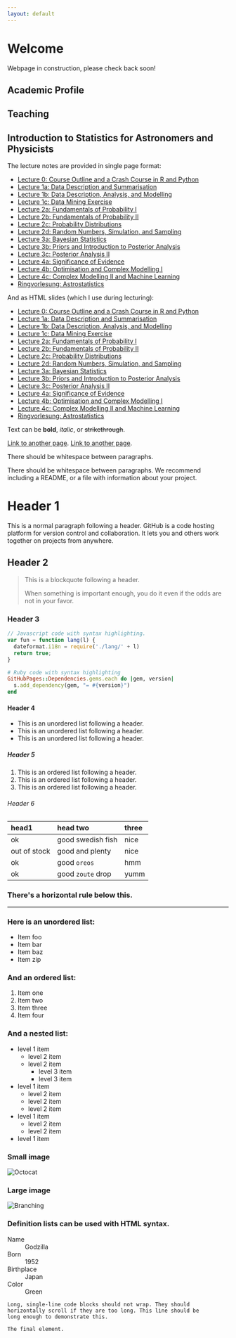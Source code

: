 ```yaml
---
layout: default
---
```


# Welcome 

Webpage in construction, please check back soon!

## Academic Profile 

## Teaching 

## Introduction to Statistics for Astronomers and Physicists 

The lecture notes are provided in single page format: 

- [Lecture 0: Course Outline and a Crash Course in R and Python](https://github.com/AngusWright/AstroStats/blob/master/HTML_pages/IntroductionToStatistics_Section0_html.html)
- [Lecture 1a: Data Description and Summarisation](https://github.com/AngusWright/AstroStats/blob/master/HTML_pages/IntroductionToStatistics_Section1a_html.html)
- [Lecture 1b: Data Description, Analysis, and Modelling](https://github.com/AngusWright/AstroStats/blob/master/HTML_pages/IntroductionToStatistics_Section1b_html.html)
- [Lecture 1c: Data Mining Exercise](https://github.com/AngusWright/AstroStats/blob/master/HTML_slides/IntroductionToStatistics_Section1c_slidy.html)
- [Lecture 2a: Fundamentals of Probability I](https://github.com/AngusWright/AstroStats/blob/master/HTML_pages/IntroductionToStatistics_Section2a_html.html)
- [Lecture 2b: Fundamentals of Probability II](https://github.com/AngusWright/AstroStats/blob/master/HTML_pages/IntroductionToStatistics_Section2b_html.html)
- [Lecture 2c: Probability Distributions](https://github.com/AngusWright/AstroStats/blob/master/HTML_pages/IntroductionToStatistics_Section2c_html.html)
- [Lecture 2d: Random Numbers, Simulation, and Sampling](https://github.com/AngusWright/AstroStats/blob/master/HTML_pages/IntroductionToStatistics_Section2d_html.html)
- [Lecture 3a: Bayesian Statistics](https://github.com/AngusWright/AstroStats/blob/master/HTML_pages/IntroductionToStatistics_Section3a_html.html)
- [Lecture 3b: Priors and Introduction to Posterior Analysis](https://github.com/AngusWright/AstroStats/blob/master/HTML_pages/IntroductionToStatistics_Section3b_html.html)
- [Lecture 3c: Posterior Analysis II](https://github.com/AngusWright/AstroStats/blob/master/HTML_pages/IntroductionToStatistics_Section3c_html.html)
- [Lecture 4a: Significance of Evidence](https://github.com/AngusWright/AstroStats/blob/master/HTML_pages/IntroductionToStatistics_Section4a_html.html)
- [Lecture 4b: Optimisation and Complex Modelling I](https://github.com/AngusWright/AstroStats/blob/master/HTML_pages/IntroductionToStatistics_Section4b_html.html)
- [Lecture 4c: Complex Modelling II and Machine Learning](https://github.com/AngusWright/AstroStats/blob/master/HTML_pages/IntroductionToStatistics_Section4c_html.html)
- [Ringvorlesung: Astrostatistics](https://github.com/AngusWright/AstroStats/blob/master/HTML_pages/Ringvorlesung_html.html)

And as HTML slides (which I use during lecturing): 

- [Lecture 0: Course Outline and a Crash Course in R and Python](https://github.com/AngusWright/AstroStats/blob/master/HTML_pages/IntroductionToStatistics_Section0_slidy.html)
- [Lecture 1a: Data Description and Summarisation](https://github.com/AngusWright/AstroStats/blob/master/HTML_pages/IntroductionToStatistics_Section1a_slidy.html)
- [Lecture 1b: Data Description, Analysis, and Modelling](https://github.com/AngusWright/AstroStats/blob/master/HTML_pages/IntroductionToStatistics_Section1b_slidy.html)
- [Lecture 1c: Data Mining Exercise](https://github.com/AngusWright/AstroStats/blob/master/HTML_slides/IntroductionToStatistics_Section1c_slidy.html)
- [Lecture 2a: Fundamentals of Probability I](https://github.com/AngusWright/AstroStats/blob/master/HTML_pages/IntroductionToStatistics_Section2a_slidy.html)
- [Lecture 2b: Fundamentals of Probability II](https://github.com/AngusWright/AstroStats/blob/master/HTML_pages/IntroductionToStatistics_Section2b_slidy.html)
- [Lecture 2c: Probability Distributions](https://github.com/AngusWright/AstroStats/blob/master/HTML_pages/IntroductionToStatistics_Section2c_slidy.html)
- [Lecture 2d: Random Numbers, Simulation, and Sampling](https://github.com/AngusWright/AstroStats/blob/master/HTML_pages/IntroductionToStatistics_Section2d_slidy.html)
- [Lecture 3a: Bayesian Statistics](https://github.com/AngusWright/AstroStats/blob/master/HTML_pages/IntroductionToStatistics_Section3a_slidy.html)
- [Lecture 3b: Priors and Introduction to Posterior Analysis](https://github.com/AngusWright/AstroStats/blob/master/HTML_pages/IntroductionToStatistics_Section3b_slidy.html)
- [Lecture 3c: Posterior Analysis II](https://github.com/AngusWright/AstroStats/blob/master/HTML_pages/IntroductionToStatistics_Section3c_slidy.html)
- [Lecture 4a: Significance of Evidence](https://github.com/AngusWright/AstroStats/blob/master/HTML_pages/IntroductionToStatistics_Section4a_slidy.html)
- [Lecture 4b: Optimisation and Complex Modelling I](https://github.com/AngusWright/AstroStats/blob/master/HTML_pages/IntroductionToStatistics_Section4b_slidy.html)
- [Lecture 4c: Complex Modelling II and Machine Learning](https://github.com/AngusWright/AstroStats/blob/master/HTML_pages/IntroductionToStatistics_Section4c_slidy.html)
- [Ringvorlesung: Astrostatistics](https://github.com/AngusWright/AstroStats/blob/master/HTML_pages/Ringvorlesung_slidy.html)

Text can be **bold**, _italic_, or ~~strikethrough~~.

[Link to another page](https://anguswright.github.io/another_page.html).
[Link to another page](./another_page.html).

There should be whitespace between paragraphs.

There should be whitespace between paragraphs. We recommend including a README, or a file with information about your
project.

# Header 1

This is a normal paragraph following a header. GitHub is a code hosting platform for version control and collaboration.
It lets you and others work together on projects from anywhere.

## Header 2

> This is a blockquote following a header.
>
> When something is important enough, you do it even if the odds are not in your favor.

### Header 3

```js
// Javascript code with syntax highlighting.
var fun = function lang(l) {
  dateformat.i18n = require('./lang/' + l)
  return true;
}
```

```ruby
# Ruby code with syntax highlighting
GitHubPages::Dependencies.gems.each do |gem, version|
  s.add_dependency(gem, "= #{version}")
end
```

#### Header 4

*   This is an unordered list following a header.
*   This is an unordered list following a header.
*   This is an unordered list following a header.

##### Header 5

1.  This is an ordered list following a header.
2.  This is an ordered list following a header.
3.  This is an ordered list following a header.

###### Header 6

| head1        | head two          | three |
|:-------------|:------------------|:------|
| ok           | good swedish fish | nice  |
| out of stock | good and plenty   | nice  |
| ok           | good `oreos`      | hmm   |
| ok           | good `zoute` drop | yumm  |

### There's a horizontal rule below this.

* * *

### Here is an unordered list:

*   Item foo
*   Item bar
*   Item baz
*   Item zip

### And an ordered list:

1.  Item one
1.  Item two
1.  Item three
1.  Item four

### And a nested list:

- level 1 item
  - level 2 item
  - level 2 item
    - level 3 item
    - level 3 item
- level 1 item
  - level 2 item
  - level 2 item
  - level 2 item
- level 1 item
  - level 2 item
  - level 2 item
- level 1 item

### Small image

![Octocat](https://github.githubassets.com/images/icons/emoji/octocat.png)

### Large image

![Branching](https://guides.github.com/activities/hello-world/branching.png)


### Definition lists can be used with HTML syntax.

<dl>
<dt>Name</dt>
<dd>Godzilla</dd>
<dt>Born</dt>
<dd>1952</dd>
<dt>Birthplace</dt>
<dd>Japan</dd>
<dt>Color</dt>
<dd>Green</dd>
</dl>

```
Long, single-line code blocks should not wrap. They should horizontally scroll if they are too long. This line should be
long enough to demonstrate this.
```

```
The final element.
```
